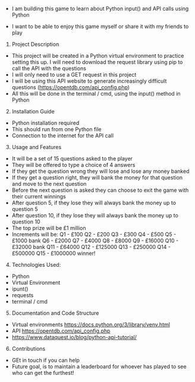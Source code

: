 <!-- # Who_Wants_To_Be_A_Millionaire_Terminal_Game -->

- I am building this game to learn about Python input() and API calls using Python

- I want to be able to enjoy this game myself or share it with my friends to play

1. Project Description

- This project will be created in a Python virtual environment to practice setting this up. I will need to download the request library using pip to call the API with the questions
- I will only need to use a GET request in this project
- I will be using this API website to generate increasingly difficult questions (https://opentdb.com/api_config.php)
- All this will be done in the terminal / cmd, using the input() method in Python

2. Installation Guide

- Python installation required
- This should run from one Python file
- Connection to the internet for the API call

3. Usage and Features

- It will be a set of 15 questions asked to the player
- They will be offered to type a choice of 4 answers
- If they get the question wrong they will lose and lose any money banked
- If they get a question right, they will bank the money for that question and move to the next question
- Before the next question is asked they can choose to exit the game with their current winnings
- After question 5, if they lose they will always bank the money up to question 5
- After question 10, if they lose they will always bank the money up to question 10
- The top prize will be £1 million
- Increments will be:
Q1 - £100
Q2 - £200
Q3 - £300
Q4 - £500
Q5 - £1000 bank
Q6 - £2000
Q7 - £4000
Q8 - £8000
Q9 - £16000
Q10 - £32000 bank
Q11 - £64000
Q12 - £125000
Q13 - £250000
Q14 - £500000
Q15 - £1000000 winner!

4. Technologies Used:

- Python
- Virtual Environment
- ipunt()
- requests
- terminal / cmd

5. Documentation and Code Structure

- Virtual environments https://docs.python.org/3/library/venv.html
- API https://opentdb.com/api_config.php
- https://www.dataquest.io/blog/python-api-tutorial/

6. Contributions

- GEt in touch if you can help
- Future goal, is to maintain a leaderboard for whoever has played to see who can get the furthest!